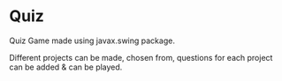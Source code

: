 # Quiz
Quiz Game made using javax.swing package. 

Different projects can be made, chosen from, questions for each project can be added &amp; can be played.
